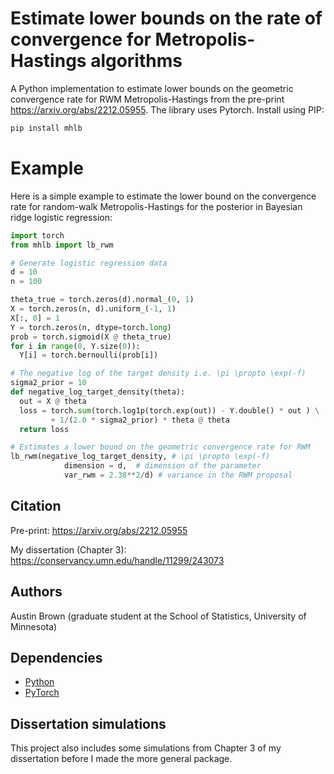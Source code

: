 # Estimate lower bounds on the rate of convergence for Metropolis-Hastings algorithms

A Python implementation to estimate lower bounds on the geometric convergence rate for RWM Metropolis-Hastings from the pre-print https://arxiv.org/abs/2212.05955. The library uses Pytorch. Install using PIP:

```bash
pip install mhlb
```

# Example

Here is a simple example to estimate the lower bound on the convergence rate for random-walk Metropolis-Hastings for the posterior in Bayesian ridge logistic regression:

```python
import torch
from mhlb import lb_rwm

# Generate logistic regression data
d = 10
n = 100

theta_true = torch.zeros(d).normal_(0, 1)
X = torch.zeros(n, d).uniform_(-1, 1)
X[:, 0] = 1  
Y = torch.zeros(n, dtype=torch.long)
prob = torch.sigmoid(X @ theta_true)
for i in range(0, Y.size(0)):
  Y[i] = torch.bernoulli(prob[i])

# The negative log of the target density i.e. \pi \propto \exp(-f)
sigma2_prior = 10
def negative_log_target_density(theta):
  out = X @ theta
  loss = torch.sum(torch.log1p(torch.exp(out)) - Y.double() * out ) \
         + 1/(2.0 * sigma2_prior) * theta @ theta
  return loss

# Estimates a lower bound on the geometric convergence rate for RWM
lb_rwm(negative_log_target_density, # \pi \propto \exp(-f)
            dimension = d,  # dimension of the parameter
            var_rwm = 2.38**2/d) # variance in the RWM proposal
```

## Citation

Pre-print:
https://arxiv.org/abs/2212.05955

My dissertation (Chapter 3):
https://conservancy.umn.edu/handle/11299/243073

## Authors

Austin Brown (graduate student at the School of Statistics, University of Minnesota)

## Dependencies

* [Python](https://www.python.org)
* [PyTorch](http://pytorch.org/)

## Dissertation simulations

This project also includes some simulations from Chapter 3 of my dissertation before I made the more general package. 
